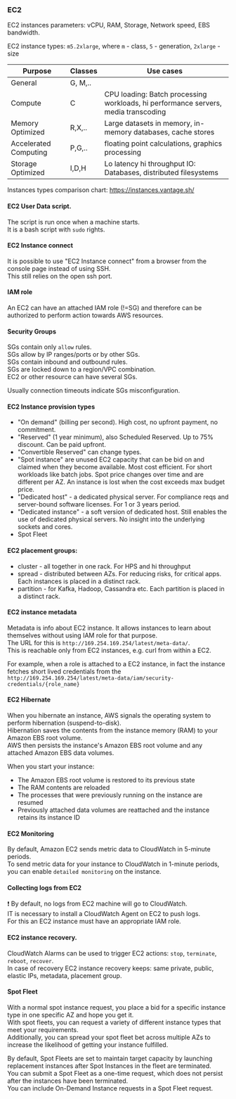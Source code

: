 ### EC2

EC2 instances parameters: vCPU, RAM, Storage, Network speed, EBS bandwidth.

EC2 instance types: `m5.2xlarge`, where `m` - class, `5` - generation, `2xlarge` - size

|Purpose|Classes|Use cases|
|--|--|--|
|General|G, M,..|
|Compute|C|CPU loading: Batch processing workloads, hi performance servers, media transcoding|
|Memory Optimized|R,X,..|Large datasets in memory, in-memory databases, cache stores|
|Accelerated Computing|P,G,..|floating point calculations, graphics processing|
|Storage Optimized|I,D,H|Lo latency hi throughput IO: Databases, distributed filesystems|

Instances types comparison chart: https://instances.vantage.sh/

#### EC2 User Data script.
The script is run once when a machine starts.\
It is a bash script with `sudo` rights.

#### EC2 Instance connect
It is possible to use "EC2 Instance connect" from a browser from the console page instead of using SSH.\
This still relies on the open ssh port.

#### IAM role
An EC2 can have an attached IAM role (!=SG) and therefore can be authorized to perform action towards AWS resources.

#### Security Groups
SGs contain only `allow` rules.\
SGs allow by IP ranges/ports or by other SGs.\
SGs contain inbound and outbound rules.\
SGs are locked down to a region/VPC combination.\
EC2 or other resource can have several SGs.

Usually connection timeouts indicate SGs misconfiguration.

#### EC2 Instance provision types
* "On demand" (billing per second). High cost, no upfront payment, no commitment.
* "Reserved" (1 year minimum), also Scheduled Reserved. Up to 75% discount. Can be paid upfront.
* "Convertible Reserved" can change types.
* "Spot instance" are unused EC2 capacity that can be bid on and claimed when they become available. Most cost efficient. For short workloads like batch jobs. Spot price changes over time and are different per AZ. An instance is lost when the cost exceeds max budget price.
* "Dedicated host" - a dedicated physical server. For compliance reqs and server-bound software licenses. For 1 or 3 years period.
* "Dedicated instance" - a soft version of dedicated host. Still enables the use of dedicated physical servers. No insight into the underlying sockets and cores.
* Spot Fleet

#### EC2 placement groups:
* cluster - all together in one rack. For HPS and hi throughput
* spread - distributed between AZs. For reducing risks, for  critical apps. Each instances is placed in a distinct rack.
* partition - for Kafka, Hadoop, Cassandra etc. Each partition is placed in a distinct rack.

#### EC2 instance metadata
Metadata is info about EC2 instance.
It allows instances to learn about themselves without using IAM role for that purpose.\
The URL for this is `http://169.254.169.254/latest/meta-data/`.\
This is reachable only from EC2 instances, e.g. curl from within a EC2.

For example, when a role is attached to a EC2 instance, in fact the instance fetches short lived credentials from the `http://169.254.169.254/latest/meta-data/iam/security-credentials/{role_name}`

#### EC2 Hibernate
When you hibernate an instance, AWS signals the operating system to perform hibernation (suspend-to-disk).\
Hibernation saves the contents from the instance memory (RAM) to your Amazon EBS root volume.\
AWS then persists the instance's Amazon EBS root volume and any attached Amazon EBS data volumes.

When you start your instance:
* The Amazon EBS root volume is restored to its previous state
* The RAM contents are reloaded
* The processes that were previously running on the instance are resumed
* Previously attached data volumes are reattached and the instance retains its instance ID

#### EC2 Monitoring
By default, Amazon EC2 sends metric data to CloudWatch in 5-minute periods.\
To send metric data for your instance to CloudWatch in 1-minute periods, you can enable `detailed monitoring` on the instance.

#### Collecting logs from EC2
:exclamation: By default, no logs from EC2 machine will go to CloudWatch.\
IT is necessary to install a CloudWatch Agent on EC2 to push logs.\
For this an EC2 instance must have an appropriate IAM role.

#### EC2 instance recovery.
CloudWatch Alarms can be used to trigger EC2 actions: `stop`, `terminate`, `reboot`, `recover`.\
In case of recovery EC2 instance recovery keeps: same private, public, elastic IPs, metadata, placement group.

#### Spot Fleet 
With a normal spot instance request, you place a bid for a specific instance type in one specific AZ and hope you get it.\
With spot fleets, you can request a variety of different instance types that meet your requirements.\
Additionally, you can spread your spot fleet bet across multiple AZs to increase the likelihood of getting your instance fulfilled.

By default, Spot Fleets are set to maintain target capacity by launching replacement instances after Spot Instances in the fleet are terminated.\
You can submit a Spot Fleet as a one-time request, which does not persist after the instances have been terminated.\
You can include On-Demand Instance requests in a Spot Fleet request.
